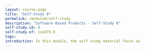 ```yaml
---
layout: course-page
title: "Self-Study 8"
permalink: /module8/self-study
description: "Software-Based Products - Self-Study 8"
self-study-id: 8
self-study-of: io1075-8
tags:
introduction: In this module, the self study material focus on
---
```

